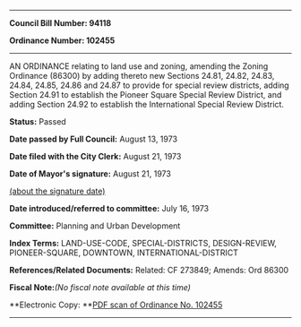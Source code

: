 

********

**Council Bill Number: 94118**
   
**Ordinance Number: 102455**
********

 AN ORDINANCE relating to land use and zoning, amending the Zoning Ordinance (86300) by adding thereto new Sections 24.81, 24.82, 24.83, 24.84, 24.85, 24.86 and 24.87 to provide for special review districts, adding Section 24.91 to establish the Pioneer Square Special Review District, and adding Section 24.92 to establish the International Special Review District.

**Status:** Passed
   
**Date passed by Full Council:** August 13, 1973
   
**Date filed with the City Clerk:** August 21, 1973
   
**Date of Mayor's signature:** August 21, 1973
   
[(about the signature date)](/~public/approvaldate.htm)
   
   
   
**Date introduced/referred to committee:** July 16, 1973
   
**Committee:** Planning and Urban Development
   
   
**Index Terms:** LAND-USE-CODE, SPECIAL-DISTRICTS, DESIGN-REVIEW, PIONEER-SQUARE, DOWNTOWN, INTERNATIONAL-DISTRICT

**References/Related Documents:** Related: CF 273849; Amends: Ord 86300

**Fiscal Note:**_(No fiscal note available at this time)_

**Electronic Copy: **[PDF scan of Ordinance No. 102455](/~archives/Ordinances/Ord_102455.pdf)

********

